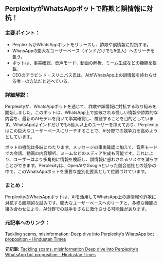 ## PerplexityがWhatsAppボットで詐欺と誤情報に対抗！

### 主要ポイント：

* PerplexityがWhatsAppボットをリリースし、詐欺や誤情報に対抗する。
* WhatsAppの膨大なユーザーベース（インドだけでも5億人）へのリーチを狙う。
* ボットは、事実確認、音声モード、動画の解析、ミーム生成などの機能を搭載。
* CEOのアラビンド・スリニバス氏は、AIがWhatsApp上の誤情報を終わらせる唯一の方法だと述べている。

### 詳細解説：

Perplexityが、WhatsAppボットを通じて、詐欺や誤情報に対抗する取り組みを開始しました。このボットは、WhatsApp上で拡散される怪しい情報や詐欺的な内容を、最新のAIモデルを用いて事実確認し、検証することを目的としています。WhatsAppはインドだけでも5億人以上のユーザーを抱えており、Perplexityはこの巨大なユーザーベースにリーチすることで、AI分野での競争力を高めようとしています。

ボットの機能は多岐にわたります。メッセージの事実確認に加えて、音声モードでの会話、動画の内容解析、ミームなどのメディア生成も可能です。これにより、ユーザーはより多角的に情報を検証し、誤情報に惑わされるリスクを減らすことができます。Perplexityは、OpenAIやGoogleといった競合他社との競争の中で、このWhatsAppボットを重要な差別化要素として位置づけています。

### まとめ：

PerplexityのWhatsAppボットは、AIを活用してWhatsApp上の誤情報や詐欺に対抗する画期的な試みです。膨大なユーザーベースへのリーチと、多様な機能の組み合わせにより、AI分野での競争をさらに激化させる可能性があります。

### 元記事へのリンク：

[Tackling scams, misinformation: Deep dive into Perplexity’s WhatsApp bot proposition - Hindustan Times](https://www.hindustantimes.com/technology/tackling-scams-misinformation-deep-dive-into-perplexity-s-whatsapp-bot-proposition-101714534401129.html)


**元記事:** [Tackling scams, misinformation Deep dive into Perplexity’s WhatsApp bot proposition - Hindustan Times](https://www.hindustantimes.com/business/tackling-scams-misinformation-deep-dive-into-perplexity-s-whatsapp-bot-proposition-101746086743434.html)